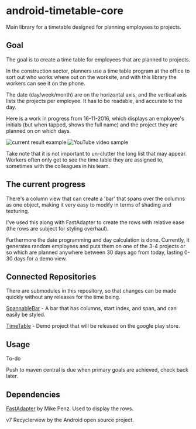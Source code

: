 android-timetable-core
===================

Main library for a timetable designed for planning employees to projects.


## Goal

The goal is to create a time table for employees that are planned to projects.

In the construction sector, planners use a time table program at the office to sort out who works where out on the worksite, and with this library the workers can see it on the phone.

The date (day/week/month) are on the horizontal axis, and the vertical axis lists the projects per employee.
It has to be readable, and accurate to the day.

Here is a work in progress from 16-11-2016, which displays an employee's initials (but when tapped, shows the full name) and the project they are planned on on which days.

![current result example](https://github.com/GreaseMonk/android-timetable-core/blob/master/images/device-2016-11-16-160822.png) 
![YouTube video sample](https://www.youtube.com/watch?v=Jau9FQB9HyA)

Take note that it is not important to un-clutter the long list that may appear. Workers often only get to see the time table they are assigned to, sometimes with the colleagues in his team.


## The current progress

There's a column view that can create a 'bar' that spans over the columns as one object, making it very easy to modify in terms of shading and texturing. 

I've used this along with FastAdapter to create the rows with relative ease (the rows are subject for styling overhaul).

Furthermore the date programming and day calculation is done. Currently, it generates random employees and puts them on one of the 3-4 projects or so which are planned anywhere between 30 days ago from today, lasting 0-30 days for a demo view.


## Connected Repositories

There are submodules in this repository, so that changes can be made quickly without any releases for the time being.

[SpannableBar](https://github.com/GreaseMonk/SpannableBar) - A bar that has columns, start index, and span, and can easily be styled.

[TimeTable](https://github.com/GreaseMonk/android-timetable) - Demo project that will be released on the google play store.


## Usage

To-do

Push to maven central is due when primary goals are achieved, check back later.


## Dependencies

[FastAdapter](https://github.com/mikepenz/fastadapter) by Mike Penz. Used to display the rows.

v7 Recyclerview by the Android open source project.

